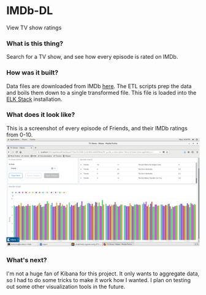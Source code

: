 # IMDb-DL
View TV show ratings

### What is this thing?
Search for a TV show, and see how every episode is rated on IMDb.

### How was it built?
Data files are downloaded from IMDb [here](https://datasets.imdbws.com/). The ETL scripts prep the data and boils them down to a single transformed file. This file is loaded into the [ELK Stack](https://www.elastic.co/what-is/elk-stack) installation.

### What does it look like?
This is a screenshot of every episode of Friends, and their IMDb ratings from 0-10.
![alt text](https://github.com/bretterism/imdb-dl/blob/master/img/Kibana.png?raw=true "Kibana Screenshot")


### What's next?
I'm not a huge fan of Kibana for this project. It only wants to aggregate data, so I had to do some tricks to make it work how I wanted. I plan on testing out some other visualization tools in the future.
